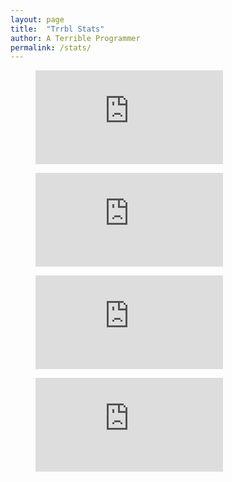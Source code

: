 ```yaml
---
layout: page
title:  "Trrbl Stats"
author: A Terrible Programmer
permalink: /stats/
---
```


<figure><embed src="https://wakatime.com/share/@Trrbl/bfe450ea-48bd-418f-bee2-285335124ead.svg"></embed></figure>

<figure><embed src="https://wakatime.com/share/@Trrbl/3a7967e5-dc66-4daf-9b2b-9c0b152934ff.svg"></embed></figure>

<figure><embed src="https://wakatime.com/share/@Trrbl/641213c7-e5fd-4007-960d-9eecc2869f6d.svg"></embed></figure>

<figure><embed src="https://wakatime.com/share/@Trrbl/cb07bc24-29d6-4c9f-a4d1-e282b595922f.svg"></embed></figure>